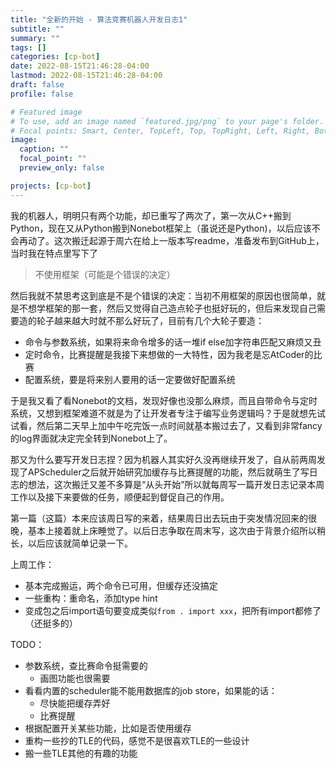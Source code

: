 ```yaml
---
title: "全新的开始 - 算法竞赛机器人开发日志1"
subtitle: ""
summary: ""
tags: []
categories: [cp-bot]
date: 2022-08-15T21:46:28-04:00
lastmod: 2022-08-15T21:46:28-04:00
draft: false
profile: false

# Featured image
# To use, add an image named `featured.jpg/png` to your page's folder.
# Focal points: Smart, Center, TopLeft, Top, TopRight, Left, Right, BottomLeft, Bottom, BottomRight.
image:
  caption: ""
  focal_point: ""
  preview_only: false

projects: [cp-bot]
---
```

我的机器人，明明只有两个功能，却已重写了两次了，第一次从C++搬到Python，现在又从Python搬到Nonebot框架上（虽说还是Python)，以后应该不会再动了。这次搬迁起源于周六在给上一版本写readme，准备发布到GitHub上，当时我在特点里写下了

> 不使用框架（可能是个错误的决定）

然后我就不禁思考这到底是不是个错误的决定：当初不用框架的原因也很简单，就是不想学框架的那一套，然后又觉得自己造点轮子也挺好玩的，但后来发现自己需要造的轮子越来越大时就不那么好玩了，目前有几个大轮子要造：
- 命令与参数系统，如果将来命令增多的话一堆if else加字符串匹配又麻烦又丑
- 定时命令，比赛提醒是我接下来想做的一大特性，因为我老是忘AtCoder的比赛
- 配置系统，要是将来别人要用的话一定要做好配置系统

于是我又看了看Nonebot的文档，发现好像也没那么麻烦，而且自带命令与定时系统，又想到框架难道不就是为了让开发者专注于编写业务逻辑吗？于是就想先试试看，然后第二天早上加中午吃完饭一点时间就基本搬过去了，又看到非常fancy的log界面就决定完全转到Nonebot上了。

那又为什么要写开发日志捏？因为机器人其实好久没再继续开发了，自从前两周发现了APScheduler之后就开始研究加缓存与比赛提醒的功能，然后就萌生了写日志的想法，这次搬迁又差不多算是“从头开始”所以就每周写一篇开发日志记录本周工作以及接下来要做的任务，顺便起到督促自己的作用。

第一篇（这篇）本来应该周日写的来着，结果周日出去玩由于突发情况回来的很晚，基本上接着就上床睡觉了。以后日志争取在周末写，这次由于背景介绍所以稍长，以后应该就简单记录一下。

上周工作：
- 基本完成搬运，两个命令已可用，但缓存还没搞定
- 一些重构：重命名，添加type hint
- 变成包之后import语句要变成类似`from . import xxx`，把所有import都修了（还挺多的）

TODO：
- 参数系统，查比赛命令挺需要的
    - 画图功能也很需要
- 看看内置的scheduler能不能用数据库的job store，如果能的话：
    - 尽快能把缓存弄好
    - 比赛提醒
- 根据配置开关某些功能，比如是否使用缓存
- 重构一些抄的TLE的代码，感觉不是很喜欢TLE的一些设计
- 搬一些TLE其他的有趣的功能

